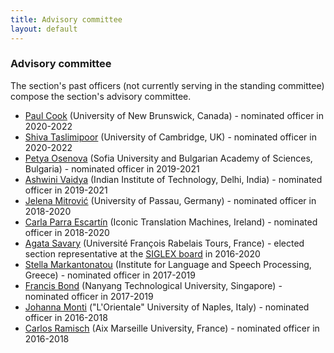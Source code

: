 ```yaml
---
title: Advisory committee
layout: default
---
```


### Advisory committee

The section's past officers (not currently serving in the standing committee) compose the section's advisory committee.

- [Paul Cook](http://cs.unb.ca/~ccook1/) (University of New Brunswick, Canada) - nominated officer in 2020-2022
- [Shiva Taslimipoor](https://shivaat.github.io/) (University of Cambridge, UK) - nominated officer in 2020-2022
- [Petya Osenova](http://bultreebank.org/en/our-team/petya-osenova/) (Sofia University and Bulgarian Academy of Sciences, Bulgaria) - nominated officer in 2019-2021  
- [Ashwini Vaidya](https://web.iitd.ac.in/~avaidya/) (Indian Institute of Technology, Delhi, India) - nominated officer in 2019-2021
- [Jelena Mitrović](https://www.linkedin.com/in/jelena-mitrovi%C4%87-78354711/) (University of Passau, Germany) - nominated officer in 2018-2020  
- [Carla Parra Escartín](https://sites.google.com/site/carlaparraescartin/) (Iconic Translation Machines, Ireland) - nominated officer in 2018-2020  
- [Agata Savary](http://www.info.univ-tours.fr/~savary/) (Université François Rabelais Tours, France) - elected section representative at the [SIGLEX board](https://siglex.org/board/2016.html) in 2016-2020  
- [Stella Markantonatou](http://www.ilsp.gr/en/profile/staff?view=member&id=38&task=show) (Institute for Language and Speech Processing, Greece) - nominated officer in 2017-2019  
- [Francis Bond](https://www3.ntu.edu.sg/home/fcbond/) (Nanyang Technological University, Singapore) - nominated officer in 2017-2019  
- [Johanna Monti](https://www.linkedin.com/in/johanna-monti-03553310/) ("L'Orientale" University of Naples, Italy) - nominated officer in 2016-2018  
- [Carlos Ramisch](https://pageperso.lis-lab.fr/carlos.ramisch/) (Aix Marseille University, France) - nominated officer in 2016-2018  
<!-- - [Valia Kordoni](https://www.angl.hu-berlin.de/department/staff-faculty/academic/kordoni) (Humboldt University of Berlin, Germany) - section representative at the [SIGLEX board](https://siglex.org/board/2013.html) in 2013-2016 -- Removed upon request on Jan 12, 2021 -->
